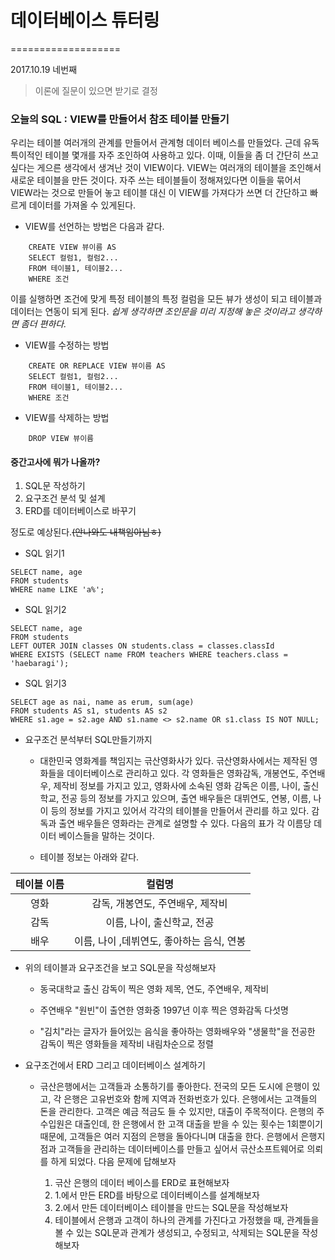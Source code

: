 # 데이터베이스 튜터링
===================

2017.10.19 네번째

> 이론에 질문이 있으면 받기로 결정



### 오늘의 SQL : VIEW를 만들어서 참조 테이블 만들기
우리는 테이블 여러개의 관계를 만들어서 관계형 데이터 베이스를 만들었다. 근데 유독 특이적인 테이블 몇개를 자주 조인하여 사용하고 있다. 이때, 이들을 좀 더 간단히 쓰고 싶다는 게으른 생각에서 생겨난 것이 VIEW이다. VIEW는 여러개의 테이블을 조인해서 새로운 테이블을 만든 것이다. 자주 쓰는 테이블들이 정해져있다면 이들을 묶어서 VIEW라는 것으로 만들어 놓고 테이블 대신 이 VIEW를 가져다가 쓰면 더 간단하고 빠르게 데이터를 가져올 수 있게된다.

- VIEW를 선언하는 방법은 다음과 같다.
```
    CREATE VIEW 뷰이름 AS
    SELECT 컬럼1, 컬럼2...
    FROM 테이블1, 테이블2...
    WHERE 조건
```

이를 실행하면 조건에 맞게 특정 테이블의 특정 컬럼을 모든 뷰가 생성이 되고 테이블과 데이터는 연동이 되게 된다. *쉽게 생각하면 조인문을 미리 지정해 놓은 것이라고 생각하면 좀더 편하다.*

- VIEW를 수정하는 방법
```
    CREATE OR REPLACE VIEW 뷰이름 AS
    SELECT 컬럼1, 컬럼2...
    FROM 테이블1, 테이블2...
    WHERE 조건
```
- VIEW를 삭제하는 방법
```
    DROP VIEW 뷰이름
```


#### 중간고사에 뭐가 나올까?

1. SQL문 작성하기
2. 요구조건 분석 및 설계
3. ERD를 데이터베이스로 바꾸기

정도로 예상된다.<span style="text-decoration:line-through;">(안나와도 내책임아님ㅎ)</span>

- SQL 읽기1
```
SELECT name, age
FROM students
WHERE name LIKE 'a%';
```


- SQL 읽기2
```
SELECT name, age
FROM students
LEFT OUTER JOIN classes ON students.class = classes.classId
WHERE EXISTS (SELECT name FROM teachers WHERE teachers.class = 'haebaragi');
```

- SQL 읽기3
```
SELECT age as nai, name as erum, sum(age)
FROM students AS s1, students AS s2
WHERE s1.age = s2.age AND s1.name <> s2.name OR s1.class IS NOT NULL;
```

- 요구조건 분석부터 SQL만들기까지

    - 대한민국 영화계를 책임지는 귺산영화사가 있다. 귺산영화사에서는 제작된 영화들을 데이터베이스로 관리하고 있다. 각 영화들은 영화감독, 개봉연도, 주연배우, 제작비 정보를 가지고 있고, 영화사에 소속된 영화 감독은 이름, 나이, 출신학교, 전공 등의 정보를 가지고 있으며, 출연 배우들은 대뷔연도, 연봉, 이름, 나이 등의 정보를 가지고 있어서 각각의 테이블을 만들어서 관리를 하고 있다. 감독과 출연 배우들은 영화라는 관계로 설명할 수 있다. 다음의 표가 각 이름당 데이터 베이스들을 말하는 것이다.

    - 테이블 정보는 아래와 같다.

|테이블 이름|컬럼명|
|:-:|:-:|
|영화|감독, 개봉연도, 주연배우, 제작비|
|감독|이름, 나이, 출신학교, 전공|
|배우|이름, 나이 ,데뷔연도, 좋아하는 음식, 연봉|

- 위의 테이블과 요구조건을 보고 SQL문을 작성해보자

    - 동국대학교 출신 감독이 찍은 영화 제목, 연도, 주연배우, 제작비

    - 주연배우 "원빈"이 출연한 영화중 1997년 이후 찍은 영화감독 다섯명

    - "김치"라는 글자가 들어있는 음식을 좋아하는 영화배우와 "생물학"을 전공한 감독이 찍은 영화들을 제작비 내림차순으로 정렬


- 요구조건에서 ERD 그리고 데이터베이스 설계하기

    - 귺산은행에서는 고객들과 소통하기를 좋아한다. 전국의 모든 도시에 은행이 있고, 각 은행은 고유번호와 함께 지역과 전화번호가 있다. 은행에서는 고객들의 돈을 관리한다. 고객은 예금 적금도 들 수 있지만, 대출이 주목적이다. 은행의 주 수입원은 대출인데, 한 은행에서 한 고객 대출을 받을 수 있는 횟수는 1회뿐이기 때문에, 고객들은 여러 지점의 은행을 돌아다니며 대출을 한다. 은행에서 은행지점과 고객들을 관리하는 데이터베이스를 만들고 싶어서 귺산소프트웨어로 의뢰를 하게 되었다. 다음 문제에 답해보자

        1. 귺산 은행의 데이터 베이스를 ERD로 표현해보자
        2. 1.에서 만든 ERD를 바탕으로 데이터베이스를 설계해보자
        3. 2.에서 만든 데이터베이스 테이블을 만드는 SQL문을 작성해보자
        4. 테이블에서 은행과 고객이 하나의 관계를 가진다고 가정했을 때, 관계들을 볼 수 있는 SQL문과 관계가 생성되고, 수정되고, 삭제되는 SQL문을 작성해보자
